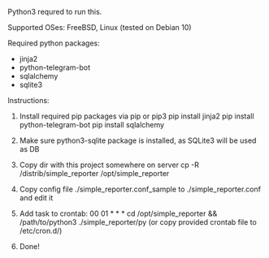 Python3 requred to run this.


Supported OSes:
FreeBSD, Linux (tested on Debian 10)


Required python packages:
- jinja2
- python-telegram-bot
- sqlalchemy
- sqlite3


Instructions:
1. Install required pip packages via pip or pip3
	pip install jinja2
	pip install python-telegram-bot
	pip install sqlalchemy


2. Make sure python3-sqlite package is installed, as SQLite3 will be used as DB


3. Copy dir with this project somewhere on server
	cp -R /distrib/simple_reporter /opt/simple_reporter


4. Copy config file ./simple_reporter.conf_sample to ./simple_reporter.conf and edit it


5. Add task to crontab:
	00 01 * * * cd /opt/simple_reporter && /path/to/python3 ./simple_reporter/py
	(or copy provided crontab file to /etc/cron.d/)
	
6. Done!

